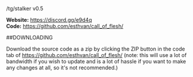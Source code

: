 /tg/stalker v0.5 


**Website:** https://discord.gg/e9d4q <BR>
**Code:** https://github.com/esthvan/call_of_flesh/ <BR>


##DOWNLOADING

Download the source code as a zip by clicking the ZIP button in the
code tab of https://github.com/esthvan/call_of_flesh/
(note: this will use a lot of bandwidth if you wish to update and is a lot of
hassle if you want to make any changes at all, so it's not recommended.)
